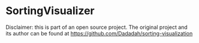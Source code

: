 # SortingVisualizer

Disclaimer: this is part of an open source project. The original project and its author can be found at https://github.com/Dadadah/sorting-visualization
